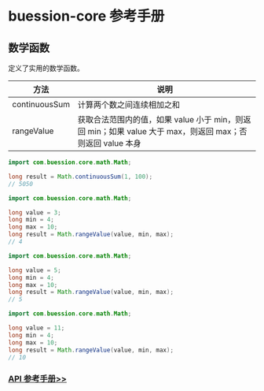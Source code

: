 # buession-core 参考手册


## 数学函数


定义了实用的数学函数。



|  方法   | 说明  |
|  ----  | ----  |
| continuousSum  | 计算两个数之间连续相加之和 |
| rangeValue  | 获取合法范围内的值，如果 value 小于 min，则返回 min；如果 value 大于 max，则返回 max；否则返回 value 本身 |

```java
import com.buession.core.math.Math;

long result = Math.continuousSum(1, 100);
// 5050
```

```java
import com.buession.core.math.Math;

long value = 3;
long min = 4;
long max = 10;
long result = Math.rangeValue(value, min, max);
// 4
```

```java
import com.buession.core.math.Math;

long value = 5;
long min = 4;
long max = 10;
long result = Math.rangeValue(value, min, max);
// 5
```

```java
import com.buession.core.math.Math;

long value = 11;
long min = 4;
long max = 10;
long result = Math.rangeValue(value, min, max);
// 10
```


### [API 参考手册>>](https://javadoc.io/static/com.buession/buession-core/2.2.0/com/buession/core/math/package-summary.html)